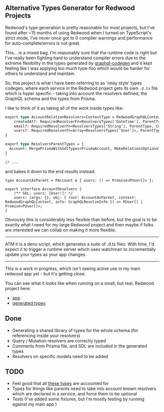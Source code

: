 ## Alternative Types Generator for Redwood Projects

Redwood's type generation is pretty reasonable for most projects, but I've found after ~15 months of using Redwood when I turned on TypeScript's strict mode, I've never once got to 0 compiler warnings and performance for auto-complete/errors is not great.

This... is a mixed bag, I'm reasonably sure that the runtime code is right but I've really been fighting hard to understand compiler errors due to the extreme flexibility in the types generated by [graphql-codegen](https://the-guild.dev/graphql/codegen) and it kept feeling like I was applying too much type-foo which would be harder for others to understand and maintain.

So, this project is what I have been referring to as 'relay style' types codegen, where each service in the Redwood project gets its own `.d.ts` file which is hyper specific - taking into account the resolvers defined, the GraphQL schema and the types from Prisma.

I like to think of it as taking all of the work inside types like:

```graphql
export type AccountRelationResolvers<ContextType = RedwoodGraphQLContext, ParentType extends ResolversParentTypes['Account'] = ResolversParentTypes['Account']> = {
    createdAt?: RequiredResolverFn<ResolversTypes['DateTime'], ParentType, ContextType>;
    email?: RequiredResolverFn<ResolversTypes['String'], ParentType, ContextType>;
    users?: RequiredResolverFn<Array<ResolversTypes['User']>, ParentType, ContextType>;
}

export type ResolversParentTypes = {
  Account: MergePrismaWithSdlTypes<PrismaAccount, MakeRelationsOptional<Account, AllMappedModels>, AllMappedModels>;
}

// ...
```

and bakes it down to the end results instead:

```gql
type AccountAsParent = PAccount & { users: () => Promise<PUser[]> };

export interface AccountResolvers {
    /** SDL: users: [User!]! */
    users: (args: {}, obj: { root: AccountAsParent, context: RedwoodGraphQLContext, info: GraphQLResolveInfo }) => PUser[] | Promise<PUser[]>;
}
```

Obviously this is considerably less flexible than before, but the goal is to be exactly what I need for my large Redwood project and then maybe if folks are interested we can collab on making it more flexible.

---

ATM it is a deno script, which generates a suite of .d.ts files. With time, I'd expect it to trigger a runtime server which uses watchman to incrementally update your types as your app changes.

---

This is a work in progress, which isn't seeing active use in my main redwood app yet - but it's getting close.

You can see what it looks like when running on a small, but real, Redwood project here:

- [app](tests/vendor/soccersage.io-main)
- [generated types](tests/vendor/soccersage-output)

## Done

- Generating a shared library of types for the whole schema (for referencing inside your resolvers)
- Query / Mutation resolvers are correctly typed
- Comments from Prisma file, and SDL are included in the generated types
- Resolvers on specific models need to be added

## TODO

- Feel good that all [these types](https://github.com/redwoodjs/redwood/pull/6228) are accounted for
- Types for things like parents need to take into account known resolvers which are declared in a service, and force them to be optional
- Tests (I've added some fixtures, but I'm mostly testing by running against my main app )
